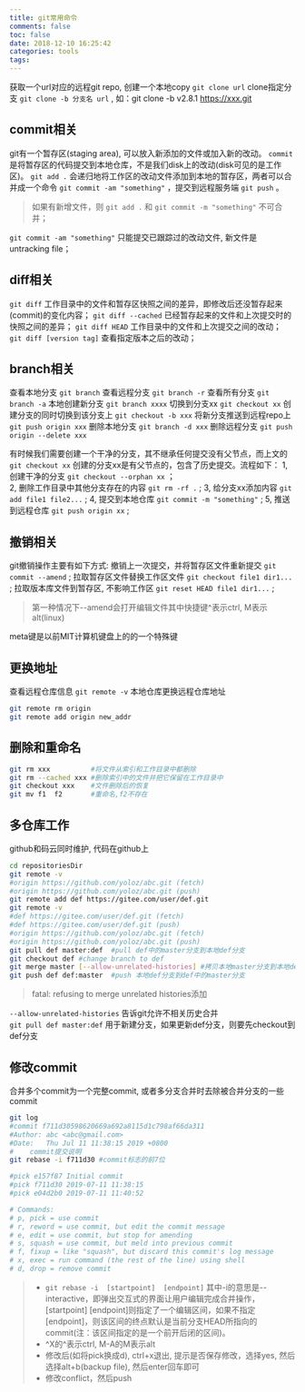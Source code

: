 ```yaml
---
title: git常用命令
comments: false
toc: false
date: 2018-12-10 16:25:42
categories: tools
tags:
---
```


获取一个url对应的远程git repo, 创建一个本地copy `git clone url`
clone指定分支 `git clone -b 分支名 url` , 如：git clone -b v2.8.1 https://xxx.git  

<!--more-->

## commit相关

git有一个暂存区(staging area), 可以放入新添加的文件或加入新的改动。 `commit` 是将暂存区的代码提交到本地仓库，不是我们disk上的改动(disk可见的是工作区)。 `git add .` 会递归地将工作区的改动文件添加到本地的暂存区，两者可以合并成一个命令 `git commit -am "something"` ，提交到远程服务端 `git push` 。

> 如果有新增文件，则 `git add .` 和 `git commit -m "something"` 不可合并；  

 `git commit -am "something"` 只能提交已跟踪过的改动文件, 新文件是untracking file；

## diff相关

 `git diff` 工作目录中的文件和暂存区快照之间的差异，即修改后还没暂存起来(commit)的变化内容；
 `git diff --cached` 已经暂存起来的文件和上次提交时的快照之间的差异；
 `git diff HEAD` 工作目录中的文件和上次提交之间的改动；
 `git diff [version tag]` 查看指定版本之后的改动；

## branch相关

查看本地分支 `git branch`
查看远程分支 `git branch -r`
查看所有分支 `git branch -a`
本地创建新分支 `git branch xxxx`
切换到分支xx `git checkout xx`
创建分支的同时切换到该分支上 `git checkout -b xxx`
将新分支推送到远程repo上 `git push origin xxx`
删除本地分支 `git branch -d xxx`
删除远程分支 `git push origin --delete xxx`

有时候我们需要创建一个干净的分支，其不继承任何提交没有父节点，而上文的 `git checkout xx` 创建的分支xx是有父节点的，包含了历史提交。流程如下：
1, 创建干净的分支 `git checkout --orphan xx` ；  
2, 删除工作目录中其他分支存在的内容 `git rm -rf .` ;
3, 给分支xx添加内容 `git add file1 file2...` ;
4, 提交到本地仓库 `git commit -m "something"` ;
5, 推送到远程仓库 `git push origin xx` ;

## 撤销相关

git撤销操作主要有如下方式:
撤销上一次提交，并将暂存区文件重新提交 `git commit --amend` ;
拉取暂存区文件替换工作区文件 `git checkout file1 dir1...` ;
拉取版本库文件到暂存区, 不影响工作区 `git reset HEAD file1 dir1...` ;

> 第一种情况下--amend会打开编辑文件其中快捷键^表示ctrl, M表示alt(linux)  

meta键是以前MIT计算机键盘上的的一个特殊键

## 更换地址

查看远程仓库信息 `git remote -v`
本地仓库更换远程仓库地址

``` bash
git remote rm origin
git remote add origin new_addr
```

## 删除和重命名

``` bash
git rm xxx          #将文件从索引和工作目录中都删除
git rm --cached xxx #删除索引中的文件并把它保留在工作目录中
git checkout xxx    #文件删除后的恢复
git mv f1  f2       #重命名,f2不存在
```

## 多仓库工作

github和码云同时维护, 代码在github上

``` bash
cd repositoriesDir
git remote -v
#origin https://github.com/yoloz/abc.git (fetch)
#origin https://github.com/yoloz/abc.git (push)
git remote add def https://gitee.com/user/def.git
git remote -v
#def https://gitee.com/user/def.git (fetch)
#def https://gitee.com/user/def.git (push)
#origin https://github.com/yoloz/abc.git (fetch)
#origin https://github.com/yoloz/abc.git (push)
git pull def master:def  #pull def中的master分支到本地def分支
git checkout def #change branch to def
git merge master [--allow-unrelated-histories] #拷贝本地master分支到本地def分支中
git push def def:master  #push 本地def分支到def中的master分支
```

> fatal: refusing to merge unrelated histories添加

 `--allow-unrelated-histories` 告诉git允许不相关历史合并  
 `git pull def master:def` 用于新建分支，如果更新def分支，则要先checkout到def分支

## 修改commit

合并多个commit为一个完整commit, 或者多分支合并时去除被合并分支的一些commit

``` sh
git log
#commit f711d30598620669a692a8115d1c798af66da311
#Author: abc <abc@gmail.com>
#Date:   Thu Jul 11 11:38:15 2019 +0800
#    commit提交说明
git rebase -i f711d30 #commit标志的前7位

#pick e157f87 Initial commit
#pick f711d30 2019-07-11 11:38:15
#pick e04d2b0 2019-07-11 11:40:52

# Commands:
# p, pick = use commit
# r, reword = use commit, but edit the commit message
# e, edit = use commit, but stop for amending
# s, squash = use commit, but meld into previous commit
# f, fixup = like "squash", but discard this commit's log message
# x, exec = run command (the rest of the line) using shell
# d, drop = remove commit

```

> * `git rebase -i  [startpoint]  [endpoint]` 其中-i的意思是--interactive，即弹出交互式的界面让用户编辑完成合并操作，[startpoint]  [endpoint]则指定了一个编辑区间，如果不指定[endpoint]，则该区间的终点默认是当前分支HEAD所指向的commit(注：该区间指定的是一个前开后闭的区间)。
> * ^X的^表示ctrl, M-A的M表示alt
> * 修改后(如将pick换成d), ctrl+x退出, 提示是否保存修改，选择yes, 然后选择alt+b(backup file), 然后enter回车即可
> * 修改conflict，然后push
